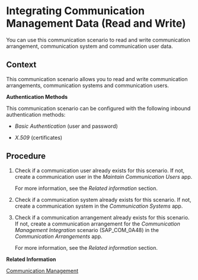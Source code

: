 <!-- loio9f76a684aaac4bddbe0da4f9c682df14 -->

# Integrating Communication Management Data \(Read and Write\)

You can use this communication scenario to read and write communication arrangement, communication system and communication user data.



<a name="loio9f76a684aaac4bddbe0da4f9c682df14__Communication_Arrangement_Integration_ReadWrite_context"/>

## Context

This communication scenario allows you to read and write communication arrangements, communication systems and communication users.

**Authentication Methods**

This communication scenario can be configured with the following inbound authentication methods:

-   *Basic Authentication* \(user and password\)

-   *X.509* \(certificates\)



<a name="loio9f76a684aaac4bddbe0da4f9c682df14__Communication_Arrangement_Integration_ReadWrite_steps"/>

## Procedure

1.  Check if a communication user already exists for this scenario. If not, create a communication user in the *Maintain Communication Users* app.

    For more information, see the *Related information* section.

2.  Check if a communication system already exists for this scenario. If not, create a communication system in the *Communication Systems* app.

3.  Check if a communication arrangement already exists for this scenario. If not, create a communication arrangement for the *Communication Management Integration* scenario \(SAP\_COM\_0A48\) in the *Communication Arrangements* app.

    For more information, see the *Related information* section.


**Related Information**  


[Communication Management](../50-administration-and-ops/communication-management-2e84a10.md "The communication management apps allow you to integrate your system or solution with other systems to enable data exchange.")

